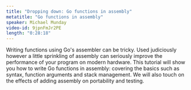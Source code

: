 ```yaml
---
title: "Dropping down: Go functions in assembly"
metatitle: "Go functions in assembly"
speaker: Michael Munday
video-id: 9jpnFmJr2PE
length: "0:28:18"
---
```

Writing functions using Go's assembler can be tricky. Used judiciously however a little sprinkling of assembly can seriously improve the performance of your program on modern hardware. This tutorial will show you how to write Go functions in assembly: covering the basics such as syntax, function arguments and stack management. We will also touch on the effects of adding assembly on portability and testing.